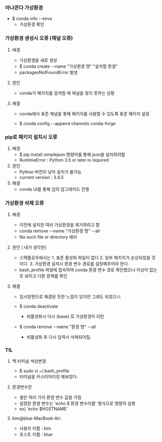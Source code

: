 ### 아나콘다 가상환경 

* $ conda info --envs 
  * 가상환경 확인

### 가상환경 생성시 오류 (채널 오류)

1. 배경
   * 가상환경을 새로 생성
   * $ conda create --name "가상환경 명" "설치할 환경"
   * packagesNotFoundError 발생

2. 원인
   * conda가 패키지를 검색할 때 채널을 찾지 못하는 상황

3. 해결

   * conda에서 표준 채널을 통해 패키지를 사용할 수 있도록 표준 패키지 설정

   * $ conda config --append channels conda-forge

### pip로 패키지 설치시 오류

1. 배경
   * $ pip install simplejson 명령어를 통해 json을 설치하려함
   * RuntimeError : Python 3.5 or later is required
2. 원인
   * Python 버전이 낮아 설치가 불가능
   * current version :  3.4.5
3. 해결
   * conda UI를 통해 임의 업그레이드 진행 

### 가상환경 삭제 오류

1. 배경

   * 이전에 설치한 여러 가상환경을 제거하려고 함
   * conda remove --name "가상환경 명" --all
   * No such file or directory 에러

2. 원인 ( 내가 생각한)

   * 스택플로우에서는 1. 표준 활성화 파일이 없다 2. 일부 패키지가 손상되었을 것이다. 3. 가상환경 설치시 환경 변수 경로를 설정해주어야 한다.
   * bash_profile 파일에 접속하여 conda 환경 변수 경로 확인했으나 이상이 없는 듯 보이고 다른 문제를 확인

3. 해결

   * 임시방편으로 해결된 듯한 느낌이 있지만 그래도 되었으니.
   * $ conda deactivate 
     * 비활성화시 다시 (base) 로 가상환경이 리턴

   * $ conda remove --name "환경 명" --all
     * 비활성화 후 다시 입력시 삭제되어짐.



### TIL

1. 맥 터미널 색상변경
   * $ sudo vi ~/.bash_profile
   * 터미널을 커스터마이징 해보았다.

2. 환경변수란
   * 셸은 여러 가지 환경 변수 값을 가짐
   * 설정된 환경 변수는 'echo $ 환경 변수이름' 형식으로 명령어 실행
   * ex) 'echo $HOSTNAME'

3. kim@blue-MacBook-Air: 
   * 사용자 이름 : kim
   * 호스트 이름 : blue
